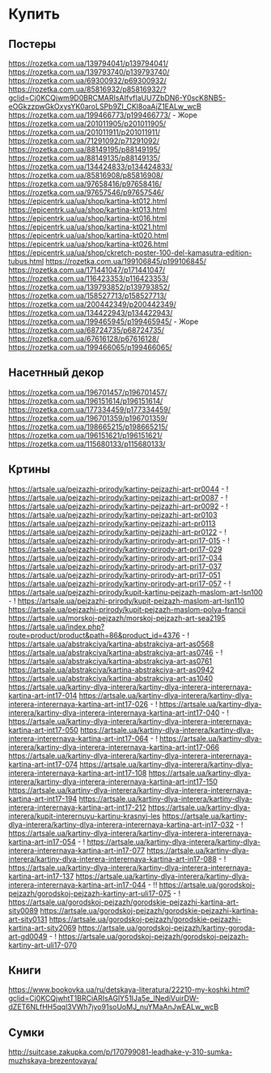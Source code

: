# Купить

## Постеры

https://rozetka.com.ua/139794041/p139794041/
https://rozetka.com.ua/139793740/p139793740/
https://rozetka.com.ua/69300932/p69300932/
https://rozetka.com.ua/85816932/p85816932/?gclid=Cj0KCQjwm9D0BRCMARIsAIfvfIaUU7ZbDN6-Y0scK8NB5-eOGkzzpwGkOxysYK0aroLSPb9ZI_CKl8oaAjZ1EALw_wcB
https://rozetka.com.ua/199466773/p199466773/ - Жоре
https://rozetka.com.ua/201011905/p201011905/
https://rozetka.com.ua/201011911/p201011911/
https://rozetka.com.ua/71291092/p71291092/
https://rozetka.com.ua/88149195/p88149195/
https://rozetka.com.ua/88149135/p88149135/
https://rozetka.com.ua/134424833/p134424833/
https://rozetka.com.ua/85816908/p85816908/
https://rozetka.com.ua/97658416/p97658416/
https://rozetka.com.ua/97657546/p97657546/
https://epicentrk.ua/ua/shop/kartina-kt012.html
https://epicentrk.ua/ua/shop/kartina-kt013.html
https://epicentrk.ua/ua/shop/kartina-kt016.html
https://epicentrk.ua/ua/shop/kartina-kt021.html
https://epicentrk.ua/ua/shop/kartina-kt020.html
https://epicentrk.ua/ua/shop/kartina-kt026.html
https://epicentrk.ua/ua/shop/ckretch-poster-100-del-kamasutra-edition-tubus.html
https://rozetka.com.ua/199106845/p199106845/
https://rozetka.com.ua/171441047/p171441047/
https://rozetka.com.ua/116423353/p116423353/
https://rozetka.com.ua/139793852/p139793852/
https://rozetka.com.ua/158527713/p158527713/
https://rozetka.com.ua/200442349/p200442349/
https://rozetka.com.ua/134422943/p134422943/
https://rozetka.com.ua/199465945/p199465945/ - Жоре
https://rozetka.com.ua/68724735/p68724735/
https://rozetka.com.ua/67616128/p67616128/
https://rozetka.com.ua/199466065/p199466065/

## Насетнный декор

https://rozetka.com.ua/196701457/p196701457/
https://rozetka.com.ua/196151614/p196151614/
https://rozetka.com.ua/177334459/p177334459/
https://rozetka.com.ua/196701359/p196701359/
https://rozetka.com.ua/198665215/p198665215/
https://rozetka.com.ua/196151621/p196151621/
https://rozetka.com.ua/115680133/p115680133/

## Кртины

https://artsale.ua/pejzazhi-prirody/kartiny-pejzazhi-art-pr0044 - !
https://artsale.ua/pejzazhi-prirody/kartiny-pejzazhi-art-pr0087 - !
https://artsale.ua/pejzazhi-prirody/kartiny-pejzazhi-art-pr0092 - !
https://artsale.ua/pejzazhi-prirody/kartiny-pejzazhi-art-pr0103
https://artsale.ua/pejzazhi-prirody/kartiny-pejzazhi-art-pr0113
https://artsale.ua/pejzazhi-prirody/kartiny-pejzazhi-art-pr0122 - !
https://artsale.ua/pejzazhi-prirody/kartiny-prirody-art-pri17-015 - !
https://artsale.ua/pejzazhi-prirody/kartiny-prirody-art-pri17-029
https://artsale.ua/pejzazhi-prirody/kartiny-prirody-art-pri17-034
https://artsale.ua/pejzazhi-prirody/kartiny-prirody-art-pri17-037
https://artsale.ua/pejzazhi-prirody/kartiny-prirody-art-pri17-051
https://artsale.ua/pejzazhi-prirody/kartiny-prirody-art-pri17-057 - !
https://artsale.ua/pejzazhi-prirody/kupit-kartinu-pejzazh-maslom-art-lsn100 - !
https://artsale.ua/pejzazhi-prirody/kupit-pejzazh-maslom-art-lsn110
https://artsale.ua/pejzazhi-prirody/kupit-pejzazh-maslom-polya-francii
https://artsale.ua/morskoj-pejzazh/morskoj-pejzazh-art-sea2195
https://artsale.ua/index.php?route=product/product&path=86&product_id=4376 - !
https://artsale.ua/abstrakciya/kartina-abstrakciya-art-as0568
https://artsale.ua/abstrakciya/kartina-abstrakciya-art-as0746 - !
https://artsale.ua/abstrakciya/kartina-abstrakciya-art-as0761
https://artsale.ua/abstrakciya/kartina-abstrakciya-art-as0942
https://artsale.ua/abstrakciya/kartina-abstrakciya-art-as1040
https://artsale.ua/kartiny-dlya-interera/kartiny-dlya-interera-interernaya-kartina-art-int17-014
https://artsale.ua/kartiny-dlya-interera/kartiny-dlya-interera-interernaya-kartina-art-int17-026 - !
https://artsale.ua/kartiny-dlya-interera/kartiny-dlya-interera-interernaya-kartina-art-int17-040 - !
https://artsale.ua/kartiny-dlya-interera/kartiny-dlya-interera-interernaya-kartina-art-int17-050
https://artsale.ua/kartiny-dlya-interera/kartiny-dlya-interera-interernaya-kartina-art-int17-064 - !
https://artsale.ua/kartiny-dlya-interera/kartiny-dlya-interera-interernaya-kartina-art-int17-066
https://artsale.ua/kartiny-dlya-interera/kartiny-dlya-interera-interernaya-kartina-art-int17-074
https://artsale.ua/kartiny-dlya-interera/kartiny-dlya-interera-interernaya-kartina-art-int17-108
https://artsale.ua/kartiny-dlya-interera/kartiny-dlya-interera-interernaya-kartina-art-int17-150
https://artsale.ua/kartiny-dlya-interera/kartiny-dlya-interera-interernaya-kartina-art-int17-194
https://artsale.ua/kartiny-dlya-interera/kartiny-dlya-interera-interernaya-kartina-art-int17-212
https://artsale.ua/kartiny-dlya-interera/kupit-interernuyu-kartinu-krasnyj-les
https://artsale.ua/kartiny-dlya-interera/kartiny-dlya-interera-interernaya-kartina-art-in17-032 - !
https://artsale.ua/kartiny-dlya-interera/kartiny-dlya-interera-interernaya-kartina-art-in17-054 - !
https://artsale.ua/kartiny-dlya-interera/kartiny-dlya-interera-interernaya-kartina-art-in17-077
https://artsale.ua/kartiny-dlya-interera/kartiny-dlya-interera-interernaya-kartina-art-in17-088 - !
https://artsale.ua/kartiny-dlya-interera/kartiny-dlya-interera-interernaya-kartina-art-in17-137
https://artsale.ua/kartiny-dlya-interera/kartiny-dlya-interera-interernaya-kartina-art-in17-044 - !!
https://artsale.ua/gorodskoj-pejzazh/gorodskoj-pejzazh-kartiny-art-uli17-075 - !
https://artsale.ua/gorodskoj-pejzazh/gorodskie-pejzazhi-kartina-art-sity0089
https://artsale.ua/gorodskoj-pejzazh/gorodskie-pejzazhi-kartina-art-sity0131
https://artsale.ua/gorodskoj-pejzazh/gorodskie-pejzazhi-kartina-art-sity2069
https://artsale.ua/gorodskoj-pejzazh/kartiny-goroda-art-gd0049 - !
https://artsale.ua/gorodskoj-pejzazh/gorodskoj-pejzazh-kartiny-art-uli17-070

## Книги

https://www.bookovka.ua/ru/detskaya-literatura/22210-my-koshki.html?gclid=Cj0KCQjwhtT1BRCiARIsAGlY51IJa5e_lNediVuirDW-dZET6NLfHH5qql3VWh7jyo91soUoMJ_nuYMaAnJwEALw_wcB

## Сумки

http://suitcase.zakupka.com/p/170799081-leadhake-y-310-sumka-muzhskaya-brezentovaya/
